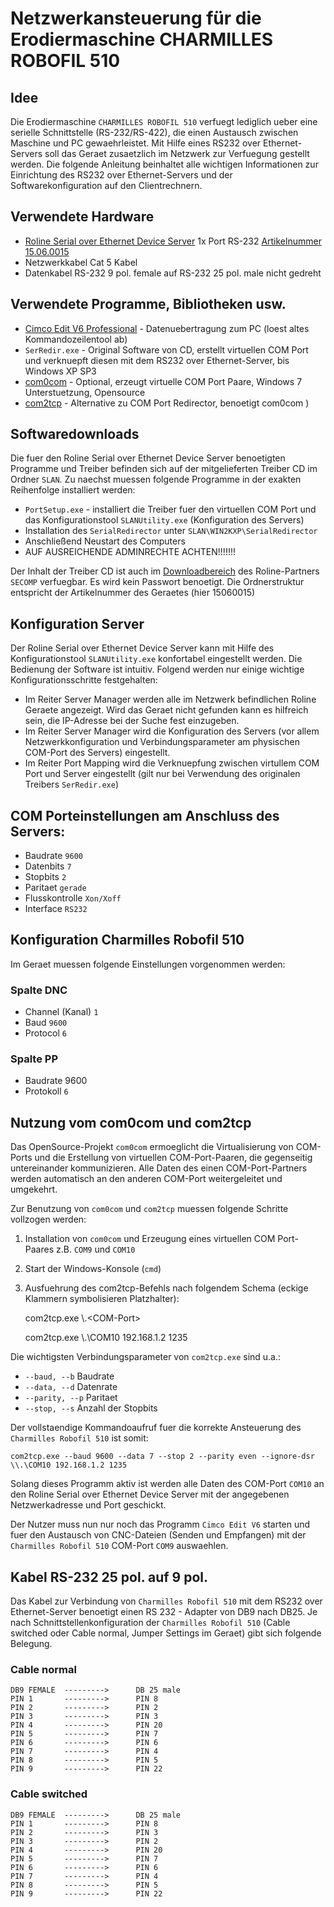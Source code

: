 # __Netzwerkansteuerung für die Erodiermaschine CHARMILLES ROBOFIL 510__

## Idee

Die Erodiermaschine `CHARMILLES ROBOFIL 510` verfuegt lediglich ueber eine serielle Schnittstelle (RS-232/RS-422), die einen Austausch zwischen Maschine und PC gewaehrleistet. Mit Hilfe eines RS232 over Ethernet-Servers soll das Geraet zusaetzlich im Netzwerk zur Verfuegung gestellt werden.
Die folgende Anleitung beinhaltet alle wichtigen Informationen zur Einrichtung des RS232 over Ethernet-Servers und der Softwarekonfiguration auf den Clientrechnern.

## Verwendete Hardware
* [Roline Serial over Ethernet Device Server](https://www.secomp.de "Secomp Computer Products") 1x Port RS-232 [Artikelnummer 15.06.0015](https://www.secomp.de/roline_rs232_uber_ethernet_adapter/15060015.html "Produktinformation")
* Netzwerkkabel Cat 5 Kabel
* Datenkabel RS-232 9 pol. female auf RS-232 25 pol. male nicht gedreht

## Verwendete Programme, Bibliotheken usw.
* [Cimco Edit V6 Professional](http://http://www.cimco.com/ "Informationen zu Cimco Edit V6 Professional") - Datenuebertragung zum PC (loest altes Kommandozeilentool ab)
* `SerRedir.exe` - Original Software von CD, erstellt virtuellen COM Port und verknuepft diesen mit dem RS232 over Ethernet-Server, bis Windows XP SP3
* [com0com](http://com0com.sourceforge.net/ "Erstellt virtuelle COM-Port-Paare") - Optional, erzeugt virtuelle COM Port Paare, Windows 7 Unterstuetzung, Opensource
* [com2tcp](http://sourceforge.net/projects/com0com/files/ "COM Port zu TCP Redirector") - Alternative zu COM Port Redirector, benoetigt com0com )

## Softwaredownloads

Die fuer den Roline Serial over Ethernet Device Server benoetigten Programme und Treiber befinden sich auf der mitgelieferten Treiber CD im Ordner `SLAN`.
Zu naechst muessen folgende Programme in der exakten Reihenfolge installiert werden:

* `PortSetup.exe` - installiert die Treiber fuer den virtuellen COM Port und das Konfigurationstool `SLANUtility.exe` (Konfiguration des Servers)
* Installation des `SerialRedirector` unter `SLAN\WIN2KXP\SerialRedirector`
* Anschließend Neustart des Computers
* AUF AUSREICHENDE ADMINRECHTE ACHTEN!!!!!!!

Der Inhalt der Treiber CD ist auch im [Downloadbereich](http://dl.rotronic.ch/?user=anonymous "SECOMP DOWNLOAD BEREICH") des Roline-Partners `SECOMP` verfuegbar. Es wird kein Passwort benoetigt.
Die Ordnerstruktur entspricht der Artikelnummer des Geraetes (hier 15060015)


## Konfiguration Server

Der Roline Serial over Ethernet Device Server kann mit Hilfe des Konfigurationstool `SLANUtility.exe` konfortabel eingestellt werden.
Die Bedienung der Software ist intuitiv. Folgend werden nur einige wichtige Konfigurationsschritte festgehalten:

* Im Reiter Server Manager werden alle im Netzwerk befindlichen Roline Geraete angezeigt. Wird das Geraet nicht gefunden kann es hilfreich sein, die IP-Adresse bei der Suche fest einzugeben.
* Im Reiter Server Manager wird die Konfiguration des Servers (vor allem Netzwerkkonfiguration und Verbindungsparameter am physischen COM-Port des Servers) eingestellt.
* Im Reiter Port Mapping wird die Verknuepfung zwischen virtullem COM Port und Server eingestellt (gilt nur bei Verwendung des originalen Treibers `SerRedir.exe`)

## COM Porteinstellungen am Anschluss des Servers:

* Baudrate `9600`
* Datenbits `7`
* Stopbits `2`
* Paritaet `gerade`
* Flusskontrolle `Xon/Xoff`
* Interface `RS232`

## Konfiguration Charmilles Robofil 510

Im Geraet muessen folgende Einstellungen vorgenommen werden:

### Spalte DNC

* Channel (Kanal) `1`
* Baud `9600`
* Protocol `6`

### Spalte PP

* Baudrate 9600
* Protokoll `6`


## Nutzung vom com0com und com2tcp

Das OpenSource-Projekt `com0com` ermoeglicht die Virtualisierung von COM-Ports und die Erstellung von virtuellen COM-Port-Paaren, die gegenseitig untereinander kommunizieren.
Alle Daten des einen COM-Port-Partners werden automatisch an den anderen COM-Port weitergeleitet und umgekehrt.

Zur Benutzung von `com0com` und `com2tcp` muessen folgende Schritte vollzogen werden:

1. Installation von `com0com` und Erzeugung eines virtuellen COM Port-Paares z.B. `COM9` und `COM10`
2. Start der Windows-Konsole (`cmd`)
3. Ausfuehrung des com2tcp-Befehls nach folgendem Schema (eckige Klammern symbolisieren Platzhalter):

	com2tcp.exe \\.\<COM-Port> <IP-Adresse TCP-Server> <Port TCP-Server>
	
	com2tcp.exe \\.\COM10 192.168.1.2 1235


Die wichtigsten Verbindungsparameter von `com2tcp.exe` sind u.a.:

* `--baud, --b` Baudrate
* `--data, --d` Datenrate
* `--parity, --p` Paritaet
* `--stop, --s` Anzahl der Stopbits

Der vollstaendige Kommandoaufruf fuer die korrekte Ansteuerung des `Charmilles Robofil 510` ist somit:

	com2tcp.exe --baud 9600 --data 7 --stop 2 --parity even --ignore-dsr \\.\COM10 192.168.1.2 1235
	

Solang dieses Programm aktiv ist werden alle Daten des COM-Port `COM10` an den Roline Serial over Ethernet Device 
Server mit der angegebenen Netzwerkadresse und Port geschickt.

Der Nutzer muss nun nur noch das Programm `Cimco Edit V6` starten und fuer den Austausch von CNC-Dateien (Senden und Empfangen) mit der `Charmilles Robofil 510` COM-Port `COM9` auswaehlen.


## Kabel RS-232 25 pol. auf 9 pol.

Das Kabel zur Verbindung von `Charmilles Robofil 510` mit dem RS232 over Ethernet-Server benoetigt einen RS 232 - Adapter von DB9 nach DB25.
Je nach Schnittstellenkonfiguration der `Charmilles Robofil 510` (Cable switched oder Cable normal, Jumper Settings im Geraet) gibt sich folgende Belegung.

### Cable normal ###

	DB9 FEMALE	--------->		DB 25 male
	PIN 1 		--------->		PIN 8
	PIN 2 		--------->		PIN 2
	PIN 3 		--------->		PIN 3
	PIN 4 		--------->		PIN 20
	PIN 5 		--------->		PIN 7
	PIN 6 		--------->		PIN 6
	PIN 7 		--------->		PIN 4
	PIN 8 		--------->		PIN 5
	PIN 9 		--------->		PIN 22
	
### Cable switched ###

	DB9 FEMALE	--------->		DB 25 male
	PIN 1 		--------->		PIN 8
	PIN 2 		--------->		PIN 3
	PIN 3 		--------->		PIN 2
	PIN 4 		--------->		PIN 20
	PIN 5 		--------->		PIN 7
	PIN 6 		--------->		PIN 6
	PIN 7 		--------->		PIN 4
	PIN 8 		--------->		PIN 5
	PIN 9 		--------->		PIN 22

